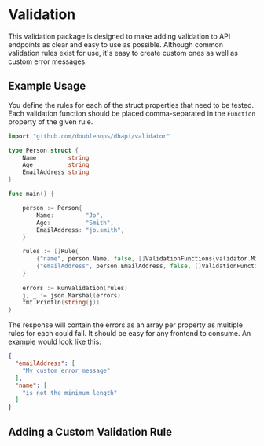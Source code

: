 # Validation

This validation package is designed to make adding validation to API endpoints as clear and
easy to use as possible. Although common validation rules exist for use, it's easy to create
custom ones as well as custom error messages.

## Example Usage

You define the rules for each of the struct properties that need to be tested. Each
validation function should be placed comma-separated in the `Function` property of the
given rule.

```go
import "github.com/doublehops/dhapi/validator"

type Person struct {
    Name         string
    Age          string
    EmailAddress string
}

func main() {

    person := Person{
        Name:         "Jo",
        Age:          "Smith",
        EmailAddress: "jo.smith",
    }

    rules := []Rule{
        {"name", person.Name, false, []ValidationFunctions{validator.MinLength(13, "")}},
        {"emailAddress", person.EmailAddress, false, []ValidationFunctions{validator.EmailAddress("My custom error message")}},
    }
    
    errors := RunValidation(rules)
    j, _ := json.Marshal(errors)
    fmt.Println(string(j))
}
```

The response will contain the errors as an array per property as multiple rules for
each could fail. It should be easy for any frontend to consume. An example would look like this:
```json
{
  "emailAddress": [
    "My custom error message"
  ],
  "name": [
    "is not the minimum length"
  ]
}
```

## Adding a Custom Validation Rule

